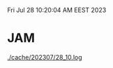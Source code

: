 Fri Jul 28 10:20:04 AM EEST 2023
# JAM
<a href='./cache/202307/28_10.log'>./cache/202307/28_10.log</a>
